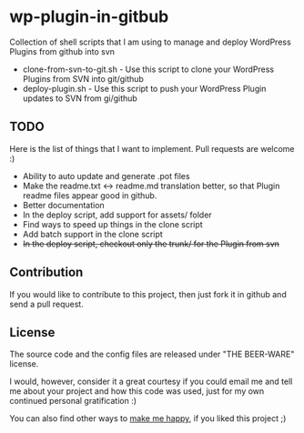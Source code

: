 wp-plugin-in-gitbub
===================

Collection of shell scripts that I am using to manage and deploy WordPress Plugins from github into svn

- clone-from-svn-to-git.sh - Use this script to clone your WordPress Plugins from SVN into git/github
- deploy-plugin.sh - Use this script to push your WordPress Plugin updates to SVN from gi/github

TODO
-------------

Here is the list of things that I want to implement. Pull requests are welcome :)

- Ability to auto update and generate .pot files
- Make the readme.txt <-> readme.md translation better, so that Plugin readme files appear good in github.
- Better documentation
- In the deploy script, add support for assets/ folder
- Find ways to speed up things in the clone script
- Add batch support in the clone script
- <strike>In the deploy script, checkout only the trunk/ for the Plugin from svn</strike>

Contribution
-------------

If you would like to contribute to this project, then just fork it in github and send a pull request. 

License
-------

The source code and the config files are released under "THE BEER-WARE" license.

I would, however, consider it a great courtesy if you could email me and tell me about your project and how this code was used, just for my own continued personal gratification :)

You can also find other ways to [make me happy](http://sudarmuthu.com/if-you-wanna-thank-me), if you liked this project ;)


